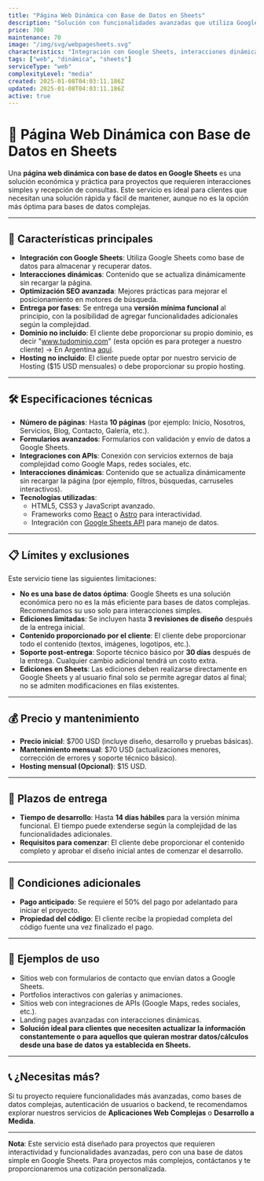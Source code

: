 ```yaml
---
title: "Página Web Dinámica con Base de Datos en Sheets"
description: "Solución con funcionalidades avanzadas que utiliza Google Sheets como base de datos para interacciones simples y recepción de consultas. Ideal para proyectos que requieren una solución económica y fácil de mantener."
price: 700
maintenance: 70
image: "/img/svg/webpagesheets.svg"
characteristics: "Integración con Google Sheets, interacciones dinámicas."
tags: ["web", "dinámica", "sheets"]
serviceType: "web"
complexityLevel: "media"
created: 2025-01-08T04:03:11.186Z
updated: 2025-01-08T04:03:11.186Z
active: true
---
```


# 🚀 **Página Web Dinámica con Base de Datos en Sheets**

Una **página web dinámica con base de datos en Google Sheets** es una solución económica y práctica para proyectos que requieren interacciones simples y recepción de consultas. Este servicio es ideal para clientes que necesitan una solución rápida y fácil de mantener, aunque no es la opción más óptima para bases de datos complejas.

---

## 🌟 **Características principales**
- **Integración con Google Sheets**: Utiliza Google Sheets como base de datos para almacenar y recuperar datos.
- **Interacciones dinámicas**: Contenido que se actualiza dinámicamente sin recargar la página.
- **Optimización SEO avanzada**: Mejores prácticas para mejorar el posicionamiento en motores de búsqueda.
- **Entrega por fases**: Se entrega una **versión mínima funcional** al principio, con la posibilidad de agregar funcionalidades adicionales según la complejidad.
- **Dominio no incluido**: El cliente debe proporcionar su propio dominio, es decir "www.tudominio.com" (esta opción es para proteger a nuestro cliente) -> En Argentina [aquí](https://nic.ar/).
- **Hosting no incluido**: El cliente puede optar por nuestro servicio de Hosting ($15 USD mensuales) o debe proporcionar su propio hosting.

---

## 🛠️ **Especificaciones técnicas**
- **Número de páginas**: Hasta **10 páginas** (por ejemplo: Inicio, Nosotros, Servicios, Blog, Contacto, Galería, etc.).
- **Formularios avanzados**: Formularios con validación y envío de datos a Google Sheets.
- **Integraciones con APIs**: Conexión con servicios externos de baja complejidad como Google Maps, redes sociales, etc.
- **Interacciones dinámicas**: Contenido que se actualiza dinámicamente sin recargar la página (por ejemplo, filtros, búsquedas, carruseles interactivos).
- **Tecnologías utilizadas**:
  - HTML5, CSS3 y JavaScript avanzado.
  - Frameworks como [React](https://reactjs.org/) o [Astro](https://astro.build/) para interactividad.
  - Integración con [Google Sheets API](https://developers.google.com/sheets/api) para manejo de datos.

---

## 📋 **Límites y exclusiones**
Este servicio tiene las siguientes limitaciones:
- **No es una base de datos óptima**: Google Sheets es una solución económica pero no es la más eficiente para bases de datos complejas. Recomendamos su uso solo para interacciones simples.
- **Ediciones limitadas**: Se incluyen hasta **3 revisiones de diseño** después de la entrega inicial.
- **Contenido proporcionado por el cliente**: El cliente debe proporcionar todo el contenido (textos, imágenes, logotipos, etc.).
- **Soporte post-entrega**: Soporte técnico básico por **30 días** después de la entrega. Cualquier cambio adicional tendrá un costo extra.
- **Ediciones en Sheets**: Las ediciones deben realizarse directamente en Google Sheets y al usuario final solo se permite agregar datos al final; no se admiten modificaciones en filas existentes.

---

## 💰 **Precio y mantenimiento**
- **Precio inicial**: $700 USD (incluye diseño, desarrollo y pruebas básicas).
- **Mantenimiento mensual**: $70 USD (actualizaciones menores, corrección de errores y soporte técnico básico).
- **Hosting mensual (Opcional)**: $15 USD.

---

## 📅 **Plazos de entrega**
- **Tiempo de desarrollo**: Hasta **14 días hábiles** para la versión mínima funcional. El tiempo puede extenderse según la complejidad de las funcionalidades adicionales.
- **Requisitos para comenzar**: El cliente debe proporcionar el contenido completo y aprobar el diseño inicial antes de comenzar el desarrollo.

---

## 🚨 **Condiciones adicionales**
- **Pago anticipado**: Se requiere el 50% del pago por adelantado para iniciar el proyecto.
- **Propiedad del código**: El cliente recibe la propiedad completa del código fuente una vez finalizado el pago.

---

## 📸 **Ejemplos de uso**
- Sitios web con formularios de contacto que envían datos a Google Sheets.
- Portfolios interactivos con galerías y animaciones.
- Sitios web con integraciones de APIs (Google Maps, redes sociales, etc.).
- Landing pages avanzadas con interacciones dinámicas.
- **Solución ideal para clientes que necesiten actualizar la información constantemente o para aquellos que quieran mostrar datos/cálculos desde una base de datos ya establecida en Sheets.**

---

## 📞 **¿Necesitas más?**
Si tu proyecto requiere funcionalidades más avanzadas, como bases de datos complejas, autenticación de usuarios o backend, te recomendamos explorar nuestros servicios de **Aplicaciones Web Complejas** o **Desarrollo a Medida**.

---

**Nota**: Este servicio está diseñado para proyectos que requieren interactividad y funcionalidades avanzadas, pero con una base de datos simple en Google Sheets. Para proyectos más complejos, contáctanos y te proporcionaremos una cotización personalizada.